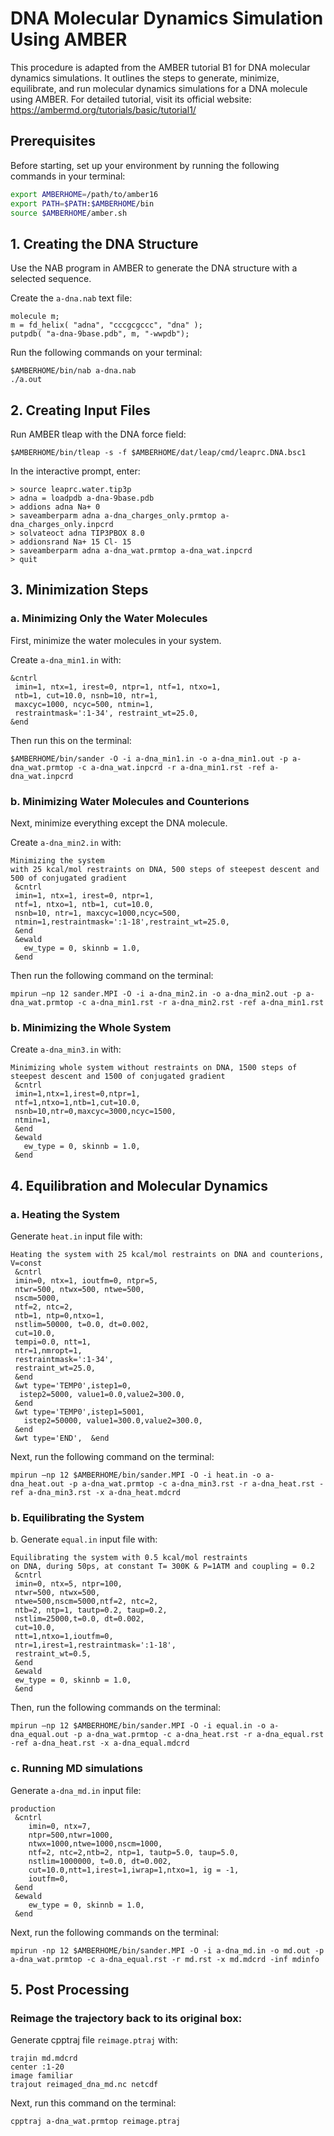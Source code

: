 # DNA Molecular Dynamics Simulation Using AMBER

This procedure is adapted from the AMBER tutorial B1 for DNA molecular dynamics simulations. It outlines the steps to generate, minimize, equilibrate, and run molecular dynamics simulations for a DNA molecule using AMBER.
For detailed tutorial, visit its official website: https://ambermd.org/tutorials/basic/tutorial1/

## Prerequisites

Before starting, set up your environment by running the following commands in your terminal:

```bash
export AMBERHOME=/path/to/amber16
export PATH=$PATH:$AMBERHOME/bin
source $AMBERHOME/amber.sh
```

## 1. Creating the DNA Structure
Use the NAB program in AMBER to generate the DNA structure with a selected sequence.

Create the `a-dna.nab` text file:
```
molecule m;
m = fd_helix( "adna", "cccgcgccc", "dna" );
putpdb( "a-dna-9base.pdb", m, "-wwpdb");
```

Run the following commands on your terminal:

```
$AMBERHOME/bin/nab a-dna.nab
./a.out
```

## 2. Creating Input Files
Run AMBER tleap with the DNA force field:

```
$AMBERHOME/bin/tleap -s -f $AMBERHOME/dat/leap/cmd/leaprc.DNA.bsc1
```

In the interactive prompt, enter:

```
> source leaprc.water.tip3p
> adna = loadpdb a-dna-9base.pdb
> addions adna Na+ 0
> saveamberparm adna a-dna_charges_only.prmtop a-dna_charges_only.inpcrd
> solvateoct adna TIP3PBOX 8.0
> addionsrand Na+ 15 Cl- 15
> saveamberparm adna a-dna_wat.prmtop a-dna_wat.inpcrd
> quit
```

## 3. Minimization Steps

### a. Minimizing Only the Water Molecules

First, minimize the water molecules in your system.

Create `a-dna_min1.in` with:
```
&cntrl
 imin=1, ntx=1, irest=0, ntpr=1, ntf=1, ntxo=1,
 ntb=1, cut=10.0, nsnb=10, ntr=1,
 maxcyc=1000, ncyc=500, ntmin=1,
 restraintmask=':1-34', restraint_wt=25.0,
&end
```

Then run this on the terminal:
```
$AMBERHOME/bin/sander -O -i a-dna_min1.in -o a-dna_min1.out -p a-dna_wat.prmtop -c a-dna_wat.inpcrd -r a-dna_min1.rst -ref a-dna_wat.inpcrd
```

### b. Minimizing Water Molecules and Counterions

Next, minimize everything except the DNA molecule.

Create `a-dna_min2.in` with:
```
Minimizing the system 
with 25 kcal/mol restraints on DNA, 500 steps of steepest descent and 500 of conjugated gradient
 &cntrl
 imin=1, ntx=1, irest=0, ntpr=1, 
 ntf=1, ntxo=1, ntb=1, cut=10.0,
 nsnb=10, ntr=1, maxcyc=1000,ncyc=500,
 ntmin=1,restraintmask=':1-18',restraint_wt=25.0,
 &end
 &ewald
   ew_type = 0, skinnb = 1.0,
 &end
```

Then run the following command on the terminal:
```
mpirun –np 12 sander.MPI -O -i a-dna_min2.in -o a-dna_min2.out -p a-dna_wat.prmtop -c a-dna_min1.rst -r a-dna_min2.rst -ref a-dna_min1.rst
```

### b. Minimizing the Whole System

Create `a-dna_min3.in` with:
```
Minimizing whole system without restraints on DNA, 1500 steps of steepest descent and 1500 of conjugated gradient
 &cntrl
 imin=1,ntx=1,irest=0,ntpr=1, 
 ntf=1,ntxo=1,ntb=1,cut=10.0,
 nsnb=10,ntr=0,maxcyc=3000,ncyc=1500,
 ntmin=1,
 &end
 &ewald
   ew_type = 0, skinnb = 1.0,
 &end
```

## 4. Equilibration and Molecular Dynamics

### a. Heating the System

Generate `heat.in` input file with:

```
Heating the system with 25 kcal/mol restraints on DNA and counterions, V=const
 &cntrl
 imin=0, ntx=1, ioutfm=0, ntpr=5, 
 ntwr=500, ntwx=500, ntwe=500,
 nscm=5000,
 ntf=2, ntc=2,
 ntb=1, ntp=0,ntxo=1,
 nstlim=50000, t=0.0, dt=0.002,
 cut=10.0,
 tempi=0.0, ntt=1,
 ntr=1,nmropt=1,
 restraintmask=':1-34',
 restraint_wt=25.0,
 &end
 &wt type='TEMP0',istep1=0,
  istep2=5000, value1=0.0,value2=300.0,
 &end
 &wt type='TEMP0',istep1=5001,
   istep2=50000, value1=300.0,value2=300.0,  
 &end
 &wt type='END',  &end
```

Next, run the following command on the terminal:

```
mpirun –np 12 $AMBERHOME/bin/sander.MPI -O -i heat.in -o a-dna_heat.out -p a-dna_wat.prmtop -c a-dna_min3.rst -r a-dna_heat.rst -ref a-dna_min3.rst -x a-dna_heat.mdcrd
```

### b. Equilibrating the System

b.	Generate `equal.in` input file with:
```
Equilibrating the system with 0.5 kcal/mol restraints
on DNA, during 50ps, at constant T= 300K & P=1ATM and coupling = 0.2
 &cntrl
 imin=0, ntx=5, ntpr=100,
 ntwr=500, ntwx=500, 
 ntwe=500,nscm=5000,ntf=2, ntc=2,
 ntb=2, ntp=1, tautp=0.2, taup=0.2,
 nstlim=25000,t=0.0, dt=0.002,
 cut=10.0,
 ntt=1,ntxo=1,ioutfm=0,
 ntr=1,irest=1,restraintmask=':1-18',
 restraint_wt=0.5,
 &end
 &ewald
 ew_type = 0, skinnb = 1.0,
 &end
```

Then, run the following commands on the terminal:

```
mpirun –np 12 $AMBERHOME/bin/sander.MPI -O -i equal.in -o a-dna_equal.out -p a-dna_wat.prmtop -c a-dna_heat.rst -r a-dna_equal.rst -ref a-dna_heat.rst -x a-dna_equal.mdcrd
```

### c. Running MD simulations

Generate `a-dna_md.in` input file:
```
production
 &cntrl
    imin=0, ntx=7, 
    ntpr=500,ntwr=1000, 
    ntwx=1000,ntwe=1000,nscm=1000,
    ntf=2, ntc=2,ntb=2, ntp=1, tautp=5.0, taup=5.0,
    nstlim=1000000, t=0.0, dt=0.002,
    cut=10.0,ntt=1,irest=1,iwrap=1,ntxo=1, ig = -1,
    ioutfm=0,
 &end
 &ewald
    ew_type = 0, skinnb = 1.0,
 &end
```

Next, run the following commands on the terminal:
```
mpirun -np 12 $AMBERHOME/bin/sander.MPI -O -i a-dna_md.in -o md.out -p a-dna_wat.prmtop -c a-dna_equal.rst -r md.rst -x md.mdcrd -inf mdinfo
```

## 5. Post Processing

### Reimage the trajectory back to its original box:

Generate cpptraj file `reimage.ptraj` with:
```
trajin md.mdcrd
center :1-20
image familiar
trajout reimaged_dna_md.nc netcdf
```

Next, run this command on the terminal:
```
cpptraj a-dna_wat.prmtop reimage.ptraj
```

























